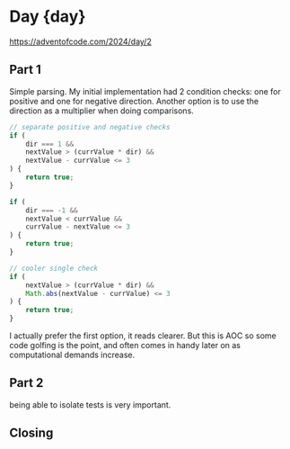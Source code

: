 # Day {day}

https://adventofcode.com/2024/day/2



## Part 1

Simple parsing. My initial implementation had 2 condition checks: one for positive and one for negative direction. Another option is to use the direction as a multiplier when doing comparisons.

```js
// separate positive and negative checks
if (
    dir === 1 &&
    nextValue > (currValue * dir) &&
    nextValue - currValue <= 3
) {
    return true;
}

if (
    dir === -1 &&
    nextValue < currValue &&
    currValue - nextValue <= 3
) {
    return true;
}

// cooler single check
if (
    nextValue > (currValue * dir) &&
    Math.abs(nextValue - currValue) <= 3
) {
    return true;
}
```

I actually prefer the first option, it reads clearer. But this is AOC so some code golfing is the point, and often comes in handy later on as computational demands increase.

## Part 2

being able to isolate tests is very important.


## Closing


